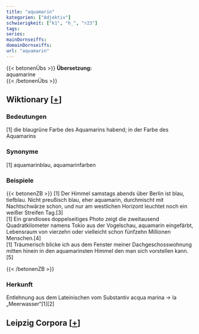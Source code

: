 ```yaml
---
title: "aquamarin"
kategorien: ["Adjektiv"]
schwierigkeit: ["k1", "h_", "r23"]
tags:
series:
mainDornseiffs:
domainDornseiffs:
url: "aquamarin"
---
```


{{< betonenÜbs >}}
**Übersetzung:**  
aquamarine  
{{< /betonenÜbs >}}

## Wiktionary [[+](https://de.wiktionary.org/wiki/aquamarin)]

### Bedeutungen
[1] die blaugrüne Farbe des Aquamarins habend; in der Farbe des Aquamarins  

### Synonyme
[1] aquamarinblau, aquamarinfarben  

### Beispiele
{{< betonenZB >}}
[1] Der Himmel samstags abends über Berlin ist blau, tiefblau. Nicht preußisch blau, eher aquamarin, durchmischt mit Nachtschwärze schon, und nur am westlichen Horizont leuchtet noch ein weißer Streifen Tag.[3]  
[1] Ein grandioses doppelseitiges Photo zeigt die zweitausend Quadratkilometer namens Tokio aus der Vogelschau, aquamarin eingefärbt, Lebensraum von vierzehn oder vielleicht schon fünfzehn Millionen Menschen.[4]  
[1] Träumerisch blicke ich aus dem Fenster meiner Dachgeschosswohnung mitten hinein in den aquamarinsten Himmel den man sich vorstellen kann.[5]  

{{< /betonenZB >}}
### Herkunft
Entlehnung aus dem Lateinischen vom Substantiv acqua marina → la „Meerwasser“[1][2]  


## Leipzig Corpora [[+](https://corpora.uni-leipzig.de/en/res?word=aquamarin&corpusId=deu_newscrawl-public_2018)]

